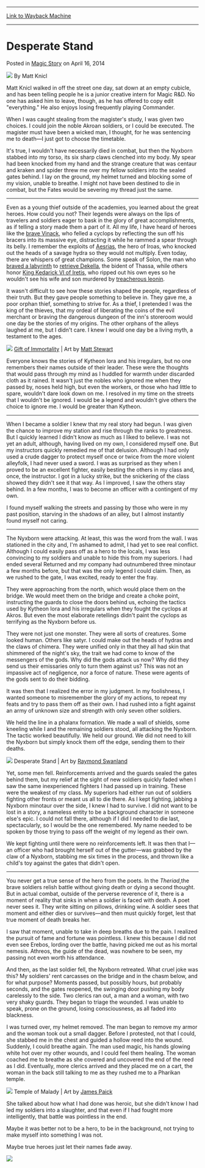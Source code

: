 
---
[Link to Wayback Machine](https://web.archive.org/web/20160201103928/http://magic.wizards.com/en/articles/archive/magic-story/desperate-stand-2014-04-16)

[_metadata_:author]:- "Matt Knicl"
[_metadata_:description]:- "When I was caught stealing from the magister's study, I was given two choices. I could join the noble Akroan soldiers, or I could be executed. The magister must have been a wicked man, I thought, for he was sentencing me to death—I just got to choose the timetable."
[_metadata_:generator]:- "Drupal 7 (http://drupal.org)"
[_metadata_:node]:- "160811"
[_metadata_:publish_date]:- "2014-04-16"
[_metadata_:source]:- "div-main-content"
[_metadata_:title]:- "Desperate Stand"
[_metadata_:wayback_capture_timestamp]:- "2016-02-01 10:39:28"
[_metadata_:wayback_raw_url]:- "https://web.archive.org/web/20160201103928id_/http://magic.wizards.com/en/articles/archive/magic-story/desperate-stand-2014-04-16"
[_metadata_:wayback_url]:- "http://magic.wizards.com/en/articles/archive/magic-story/desperate-stand-2014-04-16"
---


Desperate Stand
===============



 Posted in [Magic Story](/en/articles/columns/magic-story-archive)
 on April 16, 2014 






![](https://media.magic.wizards.com/styles/auth_small/public/images/person/authorpic_mattknicl.jpg)
By Matt Knicl




Matt Knicl walked in off the street one day, sat down at an empty cubicle, and has been telling people he is a junior creative intern for Magic R&D. No one has asked him to leave, though, as he has offered to copy edit "everything." He also enjoys losing frequently playing Commander. 






When I was caught stealing from the magister's study, I was given two choices. I could join the noble Akroan soldiers, or I could be executed. The magister must have been a wicked man, I thought, for he was sentencing me to death—I just got to choose the timetable.


It's true, I wouldn't have necessarily died in combat, but then the Nyxborn stabbed into my torso, its six sharp claws clenched into my body. My spear had been knocked from my hand and the strange creature that was centaur and kraken and spider threw me over my fellow soldiers into the sealed gates behind. I lay on the ground, my helmet turned and blocking some of my vision, unable to breathe. I might not have been destined to die in combat, but the Fates would be severing my thread just the same.





---


Even as a young thief outside of the academies, you learned about the great heroes. How could you not? Their legends were always on the lips of travelers and soldiers eager to bask in the glory of great accomplishments, as if telling a story made them a part of it. All my life, I have heard of heroes like the [brave Vinack](http://archive.wizards.com/magic/magazine/article.aspx?x=mtg/daily/ur/283), who felled a cyclops by reflecting the sun off his bracers into its massive eye, distracting it while he rammed a spear through its belly. I remember the exploits of [Aesrias](http://archive.wizards.com/Magic/magazine/Article.aspx?x=mtg/daily/ur/289), the hero of Iroas, who knocked out the heads of a savage hydra so they would not multiply. Even today, there are whispers of great champions. Some speak of Solon, the man who [braved a labyrinth](http://archive.wizards.com/magic/magazine/Article.aspx?x=mtg/daily/ur/273) to [retrieve Dekella](http://archive.wizards.com/magic/magazine/Article.aspx?x=mtg/daily/ur/274), the bident of Thassa, while others honor [King Kedarick VI of Iretis](http://archive.wizards.com/magic/magazine/Article.aspx?x=mtg/daily/ur/275), who ripped out his own eyes so he wouldn't see his wife and son murdered by [treacherous leonin](http://archive.wizards.com/magic/magazine/Article.aspx?x=mtg/daily/ur/276).


It wasn't difficult to see how these stories shaped the people, regardless of their truth. But they gave people something to believe in. They gave me, a poor orphan thief, something to strive for. As a thief, I pretended I was the king of the thieves, that my ordeal of liberating the coins of the evil merchant or braving the dangerous dungeon of the inn's storeroom would one day be the stories of my origins. The other orphans of the alleys laughed at me, but I didn't care. I knew I would one day be a living myth, a testament to the ages.


![](https://media.wizards.com/images/magic/daily/ur/2014/8uzkbbwy6k_ur_01.jpg)
[Gift of Immortality](http://gatherer.wizards.com/Pages/Card/Details.aspx?name=Gift+of+Immortality) | Art by [Matt Stewart](http://gatherer.wizards.com/pages/search/default.aspx?action=advanced&artist=%5B%22matt%20stewart%22%5D)



Everyone knows the stories of Kytheon Iora and his irregulars, but no one remembers their names outside of their leader. These were the thoughts that would pass through my mind as I huddled for warmth under discarded cloth as it rained. It wasn't just the nobles who ignored me when they passed by, noses held high, but even the workers, or those who had little to spare, wouldn't dare look down on me. I resolved in my time on the streets that I wouldn't be ignored. I would be a legend and wouldn't give others the choice to ignore me. I would be greater than Kytheon.





---


When I became a soldier I knew that my real story had begun. I was given the chance to improve my station and rise through the ranks to greatness. But I quickly learned I didn't know as much as I liked to believe. I was not yet an adult, although, having lived on my own, I considered myself one. But my instructors quickly remedied me of that delusion. Although I had only used a crude dagger to protect myself once or twice from the more violent alleyfolk, I had never used a sword. I was as surprised as they when I proved to be an excellent fighter, easily besting the others in my class and, once, the instructor. I got in a lucky strike, but the snickering of the class showed they didn't see it that way. As I improved, I saw the others stay behind. In a few months, I was to become an officer with a contingent of my own.


I found myself walking the streets and passing by those who were in my past position, starving in the shadows of an alley, but I almost instantly found myself not caring.





---


The Nyxborn were attacking. At least, this was the word from the wall. I was stationed in the city and, I'm ashamed to admit, I had yet to see real conflict. Although I could easily pass off as a hero to the locals, I was less convincing to my soldiers and unable to hide this from my superiors. I had ended several Returned and my company had outnumbered three minotaur a few months before, but that was the only legend I could claim. Then, as we rushed to the gate, I was excited, ready to enter the fray.


They were approaching from the north, which would place them on the bridge. We would meet them on the bridge and create a choke point, instructing the guards to close the doors behind us, echoing the tactics used by Kytheon Iora and his irregulars when they fought the cyclops at Akros. But even the most elaborate retellings didn't paint the cyclops as terrifying as the Nyxborn before us.


They were not just one monster. They were all sorts of creatures. Some looked human. Others like satyr. I could make out the heads of hydras and the claws of chimera. They were unified only in that they all had skin that shimmered of the night's sky, the trait we had come to know of the messengers of the gods. Why did the gods attack us now? Why did they send us their emissaries only to turn them against us? This was not an impassive act of negligence, nor a force of nature. These were agents of the gods sent to do their bidding.


It was then that I realized the error in my judgment. In my foolishness, I wanted someone to misremember the glory of my actions, to repeat my feats and try to pass them off as their own. I had rushed into a fight against an army of unknown size and strength with only seven other soldiers.


We held the line in a phalanx formation. We made a wall of shields, some kneeling while I and the remaining soldiers stood, all attacking the Nyxborn. The tactic worked beautifully. We held our ground. We did not need to kill the Nyxborn but simply knock them off the edge, sending them to their deaths.


![](https://media.wizards.com/images/magic/daily/ur/2014/8uzkbbwy6k_ur_02.jpg)
Desperate Stand | Art by [Raymond Swanland](http://gatherer.wizards.com/pages/search/default.aspx?output=spoiler&method=visual&action=advanced&artist=%5B%22raymond+swanland%22%5D)



Yet, some men fell. Reinforcements arrived and the guards sealed the gates behind them, but my relief at the sight of new soldiers quickly faded when I saw the same inexperienced fighters I had passed up in training. These were the weakest of my class. My superiors had either run out of soldiers fighting other fronts or meant us all to die there. As I kept fighting, jabbing a Nyxborn minotaur over the side, I knew I had to survive. I did not want to be lost in a story, a nameless entity to be a background character in someone else's epic. I could not fall there, although if I did I needed to die last, spectacularly, so I would be the one remembered. My name needed to be spoken by those trying to pass off the weight of my legend as their own.


We kept fighting until there were no reinforcements left. It was then that I—an officer who had brought herself out of the gutter—was grabbed by the claw of a Nyxborn, stabbing me six times in the process, and thrown like a child's toy against the gates that didn't open.





---


You never get a true sense of the hero from the poets. In the *Theriad*,the brave soldiers relish battle without giving death or dying a second thought. But in actual combat, outside of the perverse reverence of it, there is a moment of reality that sinks in when a soldier is faced with death. A poet never sees it. They write sitting on pillows, drinking wine. A soldier sees that moment and either dies or survives—and then must quickly forget, lest that true moment of death breaks her.


I saw that moment, unable to take in deep breaths due to the pain. I realized the pursuit of fame and fortune was pointless. I knew this because I did not even see Erebos, lording over the battle, having picked me out as his mortal nemesis. Athreos, the guide of the dead, was nowhere to be seen, my passing not even worth his attendance.


And then, as the last soldier fell, the Nyxborn retreated. What cruel joke was this? My soldiers' rent carcasses on the bridge and in the chasm below, and for what purpose? Moments passed, but possibly hours, but probably seconds, and the gates reopened, the swinging door pushing my body carelessly to the side. Two clerics ran out, a man and a woman, with two very shaky guards. They began to triage the wounded. I was unable to speak, prone on the ground, losing consciousness, as all faded into blackness.


I was turned over, my helmet removed. The man began to remove my armor and the woman took out a small dagger. Before I protested, not that I could, she stabbed me in the chest and guided a hollow reed into the wound. Suddenly, I could breathe again. The man used magic, his hands glowing white hot over my other wounds, and I could feel them healing. The woman coached me to breathe as she covered and uncovered the end of the reed as I did. Eventually, more clerics arrived and they placed me on a cart, the woman in the back still talking to me as they rushed me to a Pharikan temple.


![](https://media.wizards.com/images/magic/daily/ur/2014/8uzkbbwy6k_ur_03.jpg)
Temple of Malady | Art by [James Paick](http://gatherer.wizards.com/pages/search/default.aspx?output=spoiler&method=visual&action=advanced&artist=%5B%22james+paick%22%5D)



She talked about how what I had done was heroic, but she didn't know I had led my soldiers into a slaughter, and that even if I had fought more intelligently, that battle was pointless in the end.


Maybe it was better not to be a hero, to be in the background, not trying to make myself into something I was not.


Maybe true heroes just let their names fade away.


![](https://media.wizards.com/images/magic/tcg/products/jou/aasd7y23m34co/gHCkYTAndt_EN.jpg)





